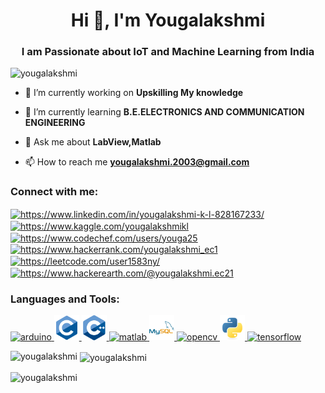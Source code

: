 <h1 align="center">Hi 👋, I'm Yougalakshmi</h1>
<h3 align="center">I am Passionate about IoT and Machine Learning from India</h3>

<p align="left"> <img src="https://komarev.com/ghpvc/?username=yougalakshmi&label=Profile%20views&color=0e75b6&style=flat" alt="yougalakshmi" /> </p>

- 🔭 I’m currently working on **Upskilling My knowledge**

- 🌱 I’m currently learning **B.E.ELECTRONICS AND COMMUNICATION ENGINEERING**

- 💬 Ask me about **LabView,Matlab**

- 📫 How to reach me **yougalakshmi.2003@gmail.com**

<h3 align="left">Connect with me:</h3>
<p align="left">
<a href="https://linkedin.com/in/https://www.linkedin.com/in/yougalakshmi-k-l-828167233/" target="blank"><img align="center" src="https://raw.githubusercontent.com/rahuldkjain/github-profile-readme-generator/master/src/images/icons/Social/linked-in-alt.svg" alt="https://www.linkedin.com/in/yougalakshmi-k-l-828167233/" height="30" width="40" /></a>
<a href="https://kaggle.com/https://www.kaggle.com/yougalakshmikl" target="blank"><img align="center" src="https://raw.githubusercontent.com/rahuldkjain/github-profile-readme-generator/master/src/images/icons/Social/kaggle.svg" alt="https://www.kaggle.com/yougalakshmikl" height="30" width="40" /></a>
<a href="https://www.codechef.com/users/https://www.codechef.com/users/youga25" target="blank"><img align="center" src="https://cdn.jsdelivr.net/npm/simple-icons@3.1.0/icons/codechef.svg" alt="https://www.codechef.com/users/youga25" height="30" width="40" /></a>
<a href="https://www.hackerrank.com/https://www.hackerrank.com/yougalakshmi_ec1" target="blank"><img align="center" src="https://raw.githubusercontent.com/rahuldkjain/github-profile-readme-generator/master/src/images/icons/Social/hackerrank.svg" alt="https://www.hackerrank.com/yougalakshmi_ec1" height="30" width="40" /></a>
<a href="https://www.leetcode.com/https://leetcode.com/user1583ny/" target="blank"><img align="center" src="https://raw.githubusercontent.com/rahuldkjain/github-profile-readme-generator/master/src/images/icons/Social/leet-code.svg" alt="https://leetcode.com/user1583ny/" height="30" width="40" /></a>
<a href="https://www.hackerearth.com/https://www.hackerearth.com/@yougalakshmi.ec21" target="blank"><img align="center" src="https://raw.githubusercontent.com/rahuldkjain/github-profile-readme-generator/master/src/images/icons/Social/hackerearth.svg" alt="https://www.hackerearth.com/@yougalakshmi.ec21" height="30" width="40" /></a>
</p>

<h3 align="left">Languages and Tools:</h3>
<p align="left"> <a href="https://www.arduino.cc/" target="_blank" rel="noreferrer"> <img src="https://cdn.worldvectorlogo.com/logos/arduino-1.svg" alt="arduino" width="40" height="40"/> </a> <a href="https://www.cprogramming.com/" target="_blank" rel="noreferrer"> <img src="https://raw.githubusercontent.com/devicons/devicon/master/icons/c/c-original.svg" alt="c" width="40" height="40"/> </a> <a href="https://www.w3schools.com/cpp/" target="_blank" rel="noreferrer"> <img src="https://raw.githubusercontent.com/devicons/devicon/master/icons/cplusplus/cplusplus-original.svg" alt="cplusplus" width="40" height="40"/> </a> <a href="https://www.mathworks.com/" target="_blank" rel="noreferrer"> <img src="https://upload.wikimedia.org/wikipedia/commons/2/21/Matlab_Logo.png" alt="matlab" width="40" height="40"/> </a> <a href="https://www.mysql.com/" target="_blank" rel="noreferrer"> <img src="https://raw.githubusercontent.com/devicons/devicon/master/icons/mysql/mysql-original-wordmark.svg" alt="mysql" width="40" height="40"/> </a> <a href="https://opencv.org/" target="_blank" rel="noreferrer"> <img src="https://www.vectorlogo.zone/logos/opencv/opencv-icon.svg" alt="opencv" width="40" height="40"/> </a> <a href="https://www.python.org" target="_blank" rel="noreferrer"> <img src="https://raw.githubusercontent.com/devicons/devicon/master/icons/python/python-original.svg" alt="python" width="40" height="40"/> </a> <a href="https://www.tensorflow.org" target="_blank" rel="noreferrer"> <img src="https://www.vectorlogo.zone/logos/tensorflow/tensorflow-icon.svg" alt="tensorflow" width="40" height="40"/> </a> </p>

<p><img align="left" src="https://github-readme-stats.vercel.app/api/top-langs?username=yougalakshmi&show_icons=true&locale=en&layout=compact" alt="yougalakshmi" /></p>

<p>&nbsp;<img align="center" src="https://github-readme-stats.vercel.app/api?username=yougalakshmi&show_icons=true&locale=en" alt="yougalakshmi" /></p>

<p><img align="center" src="https://github-readme-streak-stats.herokuapp.com/?user=yougalakshmi&" alt="yougalakshmi" /></p>

